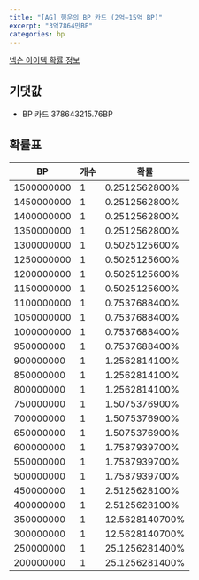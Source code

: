 ```yaml
---
title: "[AG] 행운의 BP 카드 (2억~15억 BP)"
excerpt: "3억7864만BP"
categories: bp
---
```

[넥슨 아이템 확률 정보](http://iteminfo.nexon.com/probability/fco?sn=7628)

## 기댓값
  - BP 카드 378643215.76BP

## 확률표

|BP|개수|확률|
|---|---|---|
|1500000000|1|0.2512562800%|
|1450000000|1|0.2512562800%|
|1400000000|1|0.2512562800%|
|1350000000|1|0.2512562800%|
|1300000000|1|0.5025125600%|
|1250000000|1|0.5025125600%|
|1200000000|1|0.5025125600%|
|1150000000|1|0.5025125600%|
|1100000000|1|0.7537688400%|
|1050000000|1|0.7537688400%|
|1000000000|1|0.7537688400%|
|950000000|1|0.7537688400%|
|900000000|1|1.2562814100%|
|850000000|1|1.2562814100%|
|800000000|1|1.2562814100%|
|750000000|1|1.5075376900%|
|700000000|1|1.5075376900%|
|650000000|1|1.5075376900%|
|600000000|1|1.7587939700%|
|550000000|1|1.7587939700%|
|500000000|1|1.7587939700%|
|450000000|1|2.5125628100%|
|400000000|1|2.5125628100%|
|350000000|1|12.5628140700%|
|300000000|1|12.5628140700%|
|250000000|1|25.1256281400%|
|200000000|1|25.1256281400%|
